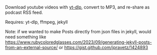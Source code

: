 Download youtube videos with [yt-dlp](https://github.com/yt-dlp/yt-dlp),
convert to MP3,
and re-share as podcast RSS feed.

Requires: yt-dlp, ffmpeg, jekyll



Note:
    if we wanted to make Posts directly from json files in jekyll,
    would need something like https://www.rubycoloredglasses.com/2023/09/generating-jekyll-posts-from-an-external-source/ or https://gist.github.com/jpravetz/1424893
